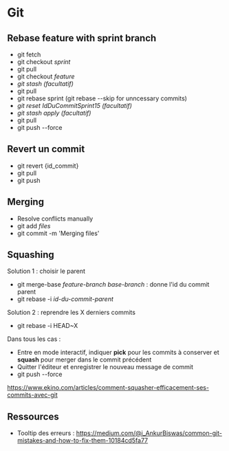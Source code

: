 # Git
## Rebase feature with sprint branch
- git fetch
- git checkout _sprint_
- git pull
- git checkout _feature_
- _git stash (facultatif)_
- git pull
- git rebase sprint
(git rebase --skip for unncessary commits)
- _git reset IdDuCommitSprint15 (facultatif)_
- _git stash apply (facultatif)_
- git pull
- git push --force

## Revert un commit
- git revert {id_commit}
- git pull
- git push

## Merging
- Resolve conflicts manually
- git add _files_
- git commit -m 'Merging files'

## Squashing
Solution 1 : choisir le parent
- git merge-base _feature-branch_ _base-branch_ : donne l'id du commit parent
- git rebase -i _id-du-commit-parent_

Solution 2 : reprendre les X derniers commits
- git rebase -i HEAD~X

Dans tous les cas : 
- Entre en mode interactif, indiquer **pick** pour les commits à conserver et **squash** pour merger dans le commit précédent
- Quitter l'éditeur et enregistrer le nouveau message de commit
- git push --force

https://www.ekino.com/articles/comment-squasher-efficacement-ses-commits-avec-git

## Ressources

- Tooltip des erreurs : https://medium.com/@i_AnkurBiswas/common-git-mistakes-and-how-to-fix-them-10184cd5fa77
